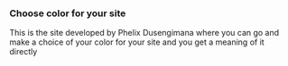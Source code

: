 ### Choose color for your site
<p>This is the site developed by Phelix Dusengimana  where you can go and make a choice of your color for your site and you get a meaning of it directly</p>
